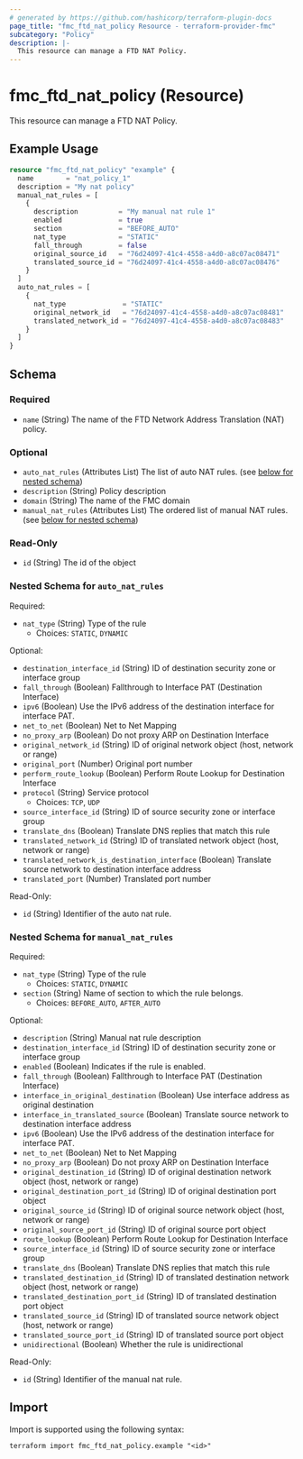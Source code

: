 ```yaml
---
# generated by https://github.com/hashicorp/terraform-plugin-docs
page_title: "fmc_ftd_nat_policy Resource - terraform-provider-fmc"
subcategory: "Policy"
description: |-
  This resource can manage a FTD NAT Policy.
---
```


# fmc_ftd_nat_policy (Resource)

This resource can manage a FTD NAT Policy.

## Example Usage

```terraform
resource "fmc_ftd_nat_policy" "example" {
  name        = "nat_policy_1"
  description = "My nat policy"
  manual_nat_rules = [
    {
      description          = "My manual nat rule 1"
      enabled              = true
      section              = "BEFORE_AUTO"
      nat_type             = "STATIC"
      fall_through         = false
      original_source_id   = "76d24097-41c4-4558-a4d0-a8c07ac08471"
      translated_source_id = "76d24097-41c4-4558-a4d0-a8c07ac08476"
    }
  ]
  auto_nat_rules = [
    {
      nat_type              = "STATIC"
      original_network_id   = "76d24097-41c4-4558-a4d0-a8c07ac08481"
      translated_network_id = "76d24097-41c4-4558-a4d0-a8c07ac08483"
    }
  ]
}
```

<!-- schema generated by tfplugindocs -->
## Schema

### Required

- `name` (String) The name of the FTD Network Address Translation (NAT) policy.

### Optional

- `auto_nat_rules` (Attributes List) The list of auto NAT rules. (see [below for nested schema](#nestedatt--auto_nat_rules))
- `description` (String) Policy description
- `domain` (String) The name of the FMC domain
- `manual_nat_rules` (Attributes List) The ordered list of manual NAT rules. (see [below for nested schema](#nestedatt--manual_nat_rules))

### Read-Only

- `id` (String) The id of the object

<a id="nestedatt--auto_nat_rules"></a>
### Nested Schema for `auto_nat_rules`

Required:

- `nat_type` (String) Type of the rule
  - Choices: `STATIC`, `DYNAMIC`

Optional:

- `destination_interface_id` (String) ID of destination security zone or interface group
- `fall_through` (Boolean) Fallthrough to Interface PAT (Destination Interface)
- `ipv6` (Boolean) Use the IPv6 address of the destination interface for interface PAT.
- `net_to_net` (Boolean) Net to Net Mapping
- `no_proxy_arp` (Boolean) Do not proxy ARP on Destination Interface
- `original_network_id` (String) ID of original network object (host, network or range)
- `original_port` (Number) Original port number
- `perform_route_lookup` (Boolean) Perform Route Lookup for Destination Interface
- `protocol` (String) Service protocol
  - Choices: `TCP`, `UDP`
- `source_interface_id` (String) ID of source security zone or interface group
- `translate_dns` (Boolean) Translate DNS replies that match this rule
- `translated_network_id` (String) ID of translated network object (host, network or range)
- `translated_network_is_destination_interface` (Boolean) Translate source network to destination interface address
- `translated_port` (Number) Translated port number

Read-Only:

- `id` (String) Identifier of the auto nat rule.


<a id="nestedatt--manual_nat_rules"></a>
### Nested Schema for `manual_nat_rules`

Required:

- `nat_type` (String) Type of the rule
  - Choices: `STATIC`, `DYNAMIC`
- `section` (String) Name of section to which the rule belongs.
  - Choices: `BEFORE_AUTO`, `AFTER_AUTO`

Optional:

- `description` (String) Manual nat rule description
- `destination_interface_id` (String) ID of destination security zone or interface group
- `enabled` (Boolean) Indicates if the rule is enabled.
- `fall_through` (Boolean) Fallthrough to Interface PAT (Destination Interface)
- `interface_in_original_destination` (Boolean) Use interface address as original destination
- `interface_in_translated_source` (Boolean) Translate source network to destination interface address
- `ipv6` (Boolean) Use the IPv6 address of the destination interface for interface PAT.
- `net_to_net` (Boolean) Net to Net Mapping
- `no_proxy_arp` (Boolean) Do not proxy ARP on Destination Interface
- `original_destination_id` (String) ID of original destination network object (host, network or range)
- `original_destination_port_id` (String) ID of original destination port object
- `original_source_id` (String) ID of original source network object (host, network or range)
- `original_source_port_id` (String) ID of original source port object
- `route_lookup` (Boolean) Perform Route Lookup for Destination Interface
- `source_interface_id` (String) ID of source security zone or interface group
- `translate_dns` (Boolean) Translate DNS replies that match this rule
- `translated_destination_id` (String) ID of translated destination network object (host, network or range)
- `translated_destination_port_id` (String) ID of translated destination port object
- `translated_source_id` (String) ID of translated source network object (host, network or range)
- `translated_source_port_id` (String) ID of translated source port object
- `unidirectional` (Boolean) Whether the rule is unidirectional

Read-Only:

- `id` (String) Identifier of the manual nat rule.

## Import

Import is supported using the following syntax:

```shell
terraform import fmc_ftd_nat_policy.example "<id>"
```
